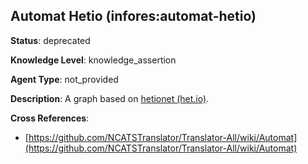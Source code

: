 [//]: # (DO NOT MANUALLY EDIT THIS FILE. IT IS GENERATED FROM A TEMPLATE.)

## Automat Hetio (infores:automat-hetio)

**Status**: deprecated
  
**Knowledge Level**: knowledge_assertion
  
**Agent Type**: not_provided

**Description**: A graph based on [hetionet (het.io)](het.io).

**Cross References**:

- [https://github.com/NCATSTranslator/Translator-All/wiki/Automat](https://github.com/NCATSTranslator/Translator-All/wiki/Automat)

